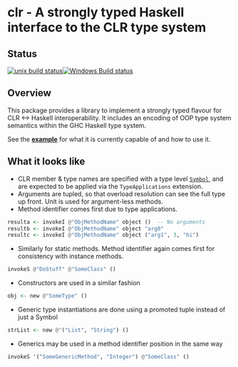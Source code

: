 # clr - A strongly typed Haskell interface to the CLR type system

## Status

[![unix build status](https://gitlab.com/tim-m89/clr-haskell/badges/master/build.svg)](https://gitlab.com/tim-m89/clr-haskell/commits/master)[![Windows Build status](https://ci.appveyor.com/api/projects/status/073rvyuyvxrcqvsw?svg=true&label=Windows%20build)](https://ci.appveyor.com/project/TimMatthews/clr-haskell)

## Overview

This package provides a library to implement a strongly typed flavour for CLR <-> Haskell interoperability. It includes an encoding of OOP type system semantics within the GHC Haskell type system.

See the [**example**](https://gitlab.com/tim-m89/clr-haskell/blob/master/examples/clr-test-app/src/Main.hs) for what it is currently capable of and how to use it.

## What it looks like

* CLR member & type names are specified with a type level [`Symbol`](https://downloads.haskell.org/~ghc/latest/docs/html/libraries/base-4.9.0.0/GHC-TypeLits.html#t:Symbol), and are expected to be applied via the `TypeApplications` extension.
* Arguments are tupled, so that overload resolution can see the full type up front. Unit is used for argument-less methods.
* Method identifier comes first due to type applications.

```haskell
resulta <- invokeI @"ObjMethodName" object ()  -- No arguments
resultb <- invokeI @"ObjMethodName" object "arg0"
resultc <- invokeI @"ObjMethodName" object ("arg1", 3, "hi")

```
* Similarly for static methods. Method identifier again comes first for consistency with instance methods.

```haskell
invokeS @"DoStuff" @"SomeClass" ()
```

* Constructors are used in a similar fashion

```haskell
obj <- new @"SomeType" ()
```

* Generic type instantiations are done using a promoted tuple instead of just a Symbol

```haskell
strList <- new @'("List", "String") ()
```

* Generics may be used in a method identifier position in the same way

```haskell
invokeS '("SomeGenericMethod", "Integer") @"SomeClass" ()
```
